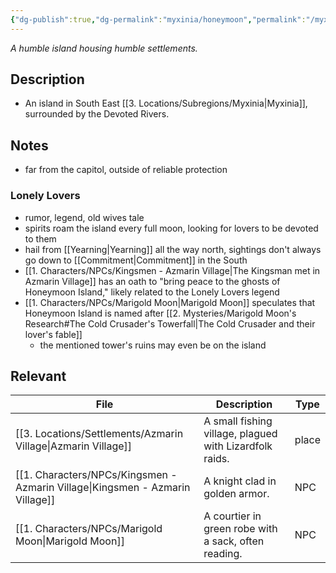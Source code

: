 ```yaml
---
{"dg-publish":true,"dg-permalink":"myxinia/honeymoon","permalink":"/myxinia/honeymoon/","tags":["HoneymoonIsland, inbox"]}
---
```


*A humble island housing humble settlements.*

## Description
- An island in South East [[3. Locations/Subregions/Myxinia\|Myxinia]], surrounded by the Devoted Rivers.

## Notes
- far from the capitol, outside of reliable protection

### Lonely Lovers
- rumor, legend, old wives tale
- spirits roam the island every full moon, looking for lovers to be devoted to them
- hail from [[Yearning\|Yearning]] all the way north, sightings don't always go down to [[Commitment\|Commitment]] in the South
- [[1. Characters/NPCs/Kingsmen - Azmarin Village\|The Kingsman met in Azmarin Village]] has an oath to "bring peace to the ghosts of Honeymoon Island," likely related to the Lonely Lovers legend
- [[1. Characters/NPCs/Marigold Moon\|Marigold Moon]] speculates that Honeymoon Island is named after [[2. Mysteries/Marigold Moon's Research#The Cold Crusader's Towerfall\|The Cold Crusader and their lover's fable]]
	- the mentioned tower's ruins may even be on the island

## Relevant
| File                                                                             | Description                                             | Type  |
| -------------------------------------------------------------------------------- | ------------------------------------------------------- | ----- |
| [[3. Locations/Settlements/Azmarin Village\|Azmarin Village]]                 | A small fishing village, plagued with Lizardfolk raids. | place |
| [[1. Characters/NPCs/Kingsmen - Azmarin Village\|Kingsmen - Azmarin Village]] | A knight clad in golden armor.                          | NPC   |
| [[1. Characters/NPCs/Marigold Moon\|Marigold Moon]]                           | A courtier in green robe with a sack, often reading.    | NPC   |
